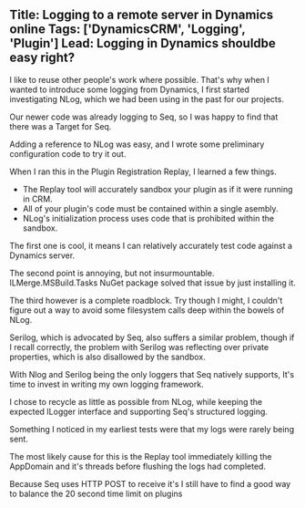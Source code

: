 Title: Logging to a remote server in Dynamics online
Tags: ['DynamicsCRM', 'Logging', 'Plugin']
Lead: Logging in Dynamics shouldbe easy right?
---

I like to reuse other people's work where possible. That's why when I wanted to introduce some logging from Dynamics, I first 
started investigating NLog, which we had been using in the past for our projects.

Our newer code was already logging to Seq, so I was happy to find that there was a Target for Seq.

Adding a reference to NLog was easy, and I wrote some preliminary configuration code to try it out.

When I ran this in the Plugin Registration Replay, I learned a few things.
* The Replay tool will accurately sandbox your plugin as if it were running in CRM.
* All of your plugin's code must be contained within a single asembly.
* NLog's initialization process uses code that is prohibited within the sandbox.

The first one is cool, it means I can relatively accurately test code against a Dynamics server.

The second point is annoying, but not insurmountable. ILMerge.MSBuild.Tasks NuGet package solved that issue by just installing it.

The third however is a complete roadblock. Try though I might, I couldn't figure out a way to avoid some filesystem calls deep
within the bowels of NLog.

Serilog, which is advocated by Seq, also suffers a similar problem, though if I recall correctly, the problem with Serilog was
reflecting over private properties, which is also disallowed by the sandbox.

With Nlog and Serilog being the only loggers that Seq natively supports, It's time to invest in writing my own logging framework.

I chose to recycle as little as possible from NLog, while keeping the expected ILogger interface and supporting Seq's structured logging.

Something I noticed in my earliest tests were that my logs were rarely being sent.

The most likely cause for this is the Replay tool immediately killing the AppDomain and it's threads before flushing the logs had completed.

Because Seq uses HTTP POST to receive it's I still have to find a good way to balance the 20 second time limit on plugins